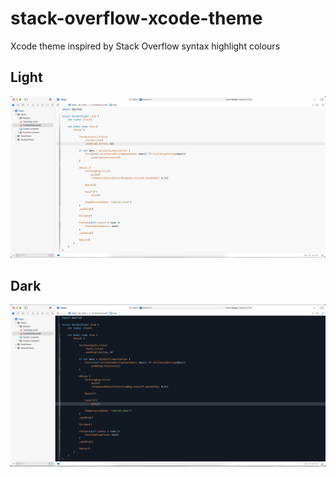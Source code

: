# stack-overflow-xcode-theme
Xcode theme inspired by Stack Overflow syntax highlight colours

## Light

![Stack Overflow Xcode theme light](xcode_theme_stack_overflow.png)

## Dark

![Stack Overflow Xcode theme dark](xcode_theme_stack_overflow_dark.png)
